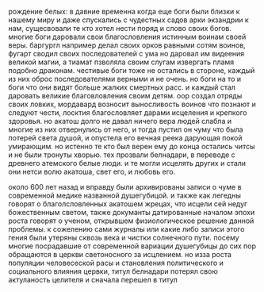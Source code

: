 рождение белых:
в давние временна когда еще боги были близки к нашему миру и даже спускались с чудестных садов арки экзандрии к нам, сущесвовали те кто хотел нести поряд и слово своих богов. многие боги даровали свои благословления истинным воинам своей веры. баргургл например делал своих орков равными сотям воинов, фугарт сводил своих последователей с ума но даровал им видеения великой магии, а тиамат пзволяла своим слугам извергать пламя подобно драконам.  честивые боги тоже не остались в стороне, каждый из них оброс последователями верными и не очень. но боги на то и боги что они видят больше жалких смертных расс. и каждый стал даровать великие благовловления своим детям. оор создал отряды своих ловких, мордавард возносит выносливость воинов что познают и следуют чести, лосктия благословляет дарами исцеления и крепкого здоровья. но акатош долго не давал ничего вера людей слабла и многие из них отвернулись от него, и тогда пустил он чуму что была потерей света душой, и опустела его вечная реека дарующая покой умирающим. но истенно те кто был верен ему до конца остались читсы и не были тронуты хворью. тех прозвали белнадари, в переводе с древнего атемского белые люди. и те могли исцелять других и стали они нетси волю акатоша, свет его, и любовь его.

около 600 лет назад и вправду были архивированы записи о чуме в современной медике названной душегубицой. и также как легедны говорят о благолсловленных акатошем жрецах, что исцели сей недуг божественным светом, также докуманты датированные началом эпохи роста говорят о ученом, открывшем физиологическое решение данной проблемы. к сожелению сами журналы или какие либо записи этого гения были утеряны сквозь века и чистки солнечного пути. посему многие посрадавшие от современной вариации душегубицы до сих пор обращаются в церкви светоносного за исцлением. но изза роста популяции человесеской расы и становления политического и социального влияния цервки, титул белнадари потерял свою актуланость целителя и сначала перешел в титул 